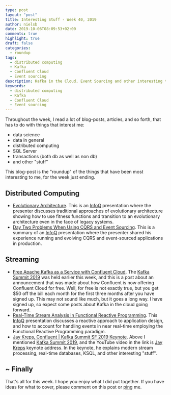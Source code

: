 ```yaml
---
type: post
layout: "post"
title: Interesting Stuff - Week 40, 2019
author: nielsb
date: 2019-10-06T08:09:53+02:00
comments: true
highlight: true
draft: false
categories:
  - roundup
tags:
  - distributed computing
  - Kafka
  - Confluent Cloud
  - Event sourcing
description: Kafka in the Cloud, Event Sourcing and other interesting topics.
keywords:
  - distributed computing
  - Kafka
  - Confluent Cloud
  - Event sourcing
---
```


Throughout the week, I read a lot of blog-posts, articles, and so forth, that has to do with things that interest me:

* data science
* data in general
* distributed computing
* SQL Server
* transactions (both db as well as non db)
* and other "stuff"

This blog-post is the "roundup" of the things that have been most interesting to me, for the week just ending.

<!--more-->

## Distributed Computing

* [Evolutionary Architecture][1]. This is an [InfoQ][iq] presentation where the presenter discusses traditional approaches of evolutionary architecture showing how to use fitness functions and transition to an evolutionary architecture even in the face of legacy systems.
* [Day Two Problems When Using CQRS and Event Sourcing][2]. This is a summary of an [InfoQ][iq] presentation where the presenter shared his experience running and evolving CQRS and event-sourced applications in production.

## Streaming

* [Free Apache Kafka as a Service with Confluent Cloud][3]. The [Kafka Summit 2019][4] was held earlier this week, and this is a post about an announcement that was made about how Confluent is now offering Confluent Cloud for free. Well, for free is not exactly true, but you get $50 off the bill each month for the first three months after you have signed up. This may not sound like much, but it goes a long way. I have signed up, so expect some posts about Kafka in the cloud going forward.
* [Real-Time Stream Analysis in Functional Reactive Programming][5]. This [InfoQ][iq] presentation discusses a reactive approach to application design, and how to account for handling events in near real-time employing the Functional Reactive Programming paradigm.
* [Jay Kreps, Confluent | Kafka Summit SF 2019 Keynote][6]. Above I mentioned [Kafka Summit 2019][4], and the YouTube video in the link is [Jay Kreps][7] keynote address. In the keynote, he explains modern stream processing, real-time databases, KSQL, and other interesting "stuff".

## ~ Finally

That's all for this week. I hope you enjoy what I did put together. If you have ideas for what to cover, please comment on this post or [ping][ma] me.

[ma]: mailto:niels.it.berglund@gmail.com
[mp]: https://blog.acolyer.org
[iq]: https://www.infoq.com/
[ew]: http://sqlonice.com/
[re]: http://blog.revolutionanalytics.com
[sqsk]: https://www.sqlskills.com
[mdaveyblog]: https://mdavey.wordpress.com/
[charlblog]: https://charlla.com/

[jovpop]: https://twitter.com/JovanPop_MSFT
[bobw]: https://twitter.com/bobwardms
[revod]: https://twitter.com/revodavid
[lonny]: https://twitter.com/sqL_handLe
[ewtw]: https://twitter.com/sqlOnIce
[buckw]: https://twitter.com/BuckWoodyMSFT
[mattw]: https://twitter.com/matthewwarren
[murba]: https://twitter.com/muratdemirbas
[daveda]: https://twitter.com/davidthecoder
[adcol]: https://twitter.com/adriancolyer
[jesrod]: https://twitter.com/jrdothoughts
[tomaz]: https://twitter.com/tomaz_tsql
[dataart]: https://twitter.com/dataartisans
[luis]: https://twitter.com/luis_de_sousa
[benstop]: https://twitter.com/benstopford
[conflu]: https://twitter.com/confluentinc
[tylert]: https://twitter.com/tyler_treat
[andrewng]: https://twitter.com/AndrewYNg
[lawr]: https://twitter.com/bytezn
[jue]: https://twitter.com/b0rk
[yan]: https://twitter.com/theburningmonk
[danny]: https://twitter.com/g9yuayon
[rmoff]: https://twitter.com/rmoff
[ryansw]: https://twitter.com/ryanswanstrom
[pabloc]: https://twitter.com/pabloc_ds
[mklep]: https://twitter.com/martinkl
[mdavey]: https://twitter.com/matt_davey
[jboner]: https://twitter.com/jboner
[joeduff]: https://twitter.com/funcOfJoe
[charl]: https://twitter.com/charllamprecht
[dbricks]: https://twitter.com/databricks
[adsit]: https://twitter.com/SitnikAdam
[vicky]: https://twitter.com/vickyharp
[dscentral]: https://twitter.com/DataScienceCtrl
[natemc]: https://twitter.com/natemcmaster
[ads]: https://twitter.com/azuredatastudio

[1]: https://www.infoq.com/presentations/evolutionary-architecture
[2]: https://www.infoq.com/news/2019/09/cqrs-event-sourcing-production
[3]: https://www.confluent.io/blog/kafka-made-serverless-with-confluent-cloud
[4]: https://kafka-summit.org/events/kafka-summit-san-francisco-2019
[5]: https://www.infoq.com/presentations/stream-analysis-fp
[6]: https://www.youtube.com/watch?reload=9&v=4QoCbhsQeyE&feature=
[7]: https://www.linkedin.com/in/jaykreps/